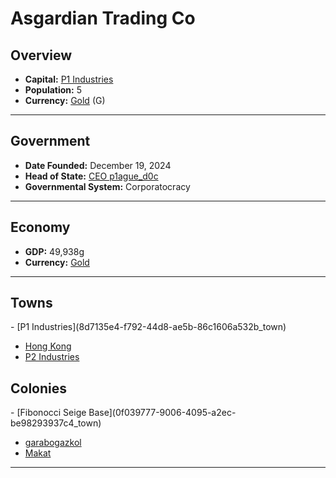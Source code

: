 <!--UNDEDITED FILE, remove this entire line if this file has been edited!-->
# <!--NAME-->Asgardian Trading Co<!--NAME-->

## Overview

- **Capital:** <!--CAPITAL_LINK-->[P1 Industries](8d7135e4-f792-44d8-ae5b-86c1606a532b_town)<!--CAPITAL_LINK-->
- **Population:** <!--POPULATION-->5<!--POPULATION-->
- **Currency:** <!--CURRENCY_LINK-->[Gold](Gold_currency)<!--CURRENCY_LINK--> (<!--CURRENCY_ABV-->G<!--CURRENCY_ABV-->)

---

## Government

- **Date Founded:** <!--FOUNDED-->December 19, 2024<!--FOUNDED-->
- **Head of State:** <!--LEADER_TITLE_LINK-->[CEO p1ague_d0c](p1ague_d0c_user)<!--LEADER_TITLE_LINK-->
- **Governmental System:** <!--GOVERNMENT-->Corporatocracy<!--GOVERNMENT-->

---

## Economy

- **GDP:** <!--GDP-->49,938g<!--GDP-->
- **Currency:** <!--CURRENCY_LINK-->[Gold](Gold_currency)<!--CURRENCY_LINK-->

---

## Towns

<!--TOWNS-->- [P1 Industries](8d7135e4-f792-44d8-ae5b-86c1606a532b_town)
- [Hong Kong](19494718-3fbf-4834-ad2d-046cc083006e_town)
- [P2 Industries](96e84b9c-5849-4cdc-b9e5-c21a845f74c7_town)<!--TOWNS-->

## Colonies

<!--COLONIES-->- [Fibonocci Seige Base](0f039777-9006-4095-a2ec-be98293937c4_town)
- [garabogazkol](9c07ebfe-5973-4a27-ada6-ab91372e0270_town)
- [Makat](da76038a-fba7-402b-a5ce-3c2418d5a227_town)<!--COLONIES-->

---